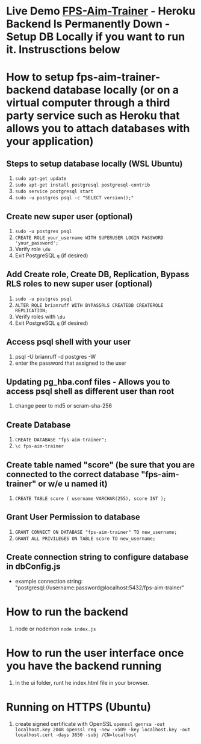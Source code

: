 ﻿# Live Demo [FPS-Aim-Trainer](https://confident-wiles-6da088.netlify.com) - Heroku Backend Is Permanently Down - Setup DB Locally if you want to run it. Instrusctions below


# How to setup fps-aim-trainer-backend database locally (or on a virtual computer through a third party service such as Heroku that allows you to attach databases with your application)

## Steps to setup database locally (WSL Ubuntu)

1. `sudo apt-get update`
2. `sudo apt-get install postgresql postgresql-contrib`
3. `sudo service postgresql start`
4. `sudo -u postgres psql -c "SELECT version();"`

## Create new super user (optional)

1. `sudo -u postgres psql`
2. `CREATE ROLE your_username WITH SUPERUSER LOGIN PASSWORD 'your_password';`
3. Verify role `\du`
4. Exit PostgreSQL `q` (if desired)

## Add Create role, Create DB, Replication, Bypass RLS roles to new super user (optional)

1. `sudo -u postgres psql`
1. `ALTER ROLE brianruff WITH BYPASSRLS CREATEDB CREATEROLE REPLICATION;`
1. Verify roles with `\du`
1. Exit PostgreSQL `q` (if desired)

## Access psql shell with your user

1. psql -U brianruff -d postgres -W
2. enter the password that assigned to the user

## Updating pg_hba.conf files - Allows you to access psql shell as different user than root

1. change peer to md5 or scram-sha-256

## Create Database

1. `CREATE DATABASE "fps-aim-trainer";`
2. `\c fps-aim-trainer`

## Create table named "score" (be sure that you are connected to the correct database "fps-aim-trainer" or w/e u named it)

1. `CREATE TABLE score (
    username VARCHAR(255),
    score INT
);`

## Grant User Permission to database

1. `GRANT CONNECT ON DATABASE "fps-aim-trainer" TO new_username;`
2. `GRANT ALL PRIVILEGES ON TABLE score TO new_username;`

## Create connection string to configure database in dbConfig.js

- example connection string: "postgresql://username:password@localhost:5432/fps-aim-trainer"

# How to run the backend

1. node or nodemon `node index.js`

# How to run the user interface once you have the backend running

1. In the ui folder, runt he index.html file in your browser.

# Running on HTTPS (Ubuntu)

1. create signed certificate with OpenSSL
   `openssl genrsa -out localhost.key 2048
openssl req -new -x509 -key localhost.key -out localhost.cert -days 3650 -subj /CN=localhost`
